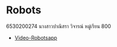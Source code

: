 # Robots
6530200274 นางสาวปาณิสรา วิจารณ์ หมู่เรียน 800
- [Video-Robotsapp](https://drive.google.com/drive/folders/10bZfYmkIntg_FcEdWJPr2cDJHbomttqF?usp=sharing) 
